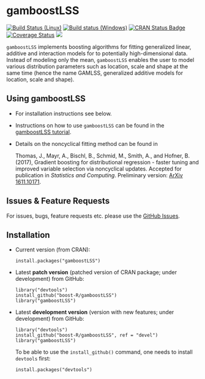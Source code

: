 gamboostLSS
===========

[![Build Status (Linux)](https://travis-ci.org/boost-R/gamboostLSS.svg?branch=master)](https://travis-ci.org/boost-R/gamboostLSS) 
[![Build status (Windows)](https://ci.appveyor.com/api/projects/status/373t0tvx5v1i5ooq/branch/master?svg=true)](https://ci.appveyor.com/project/hofnerb/gamboostlss-s2whe/branch/master)
[![CRAN Status Badge](http://www.r-pkg.org/badges/version/gamboostLSS)](https://CRAN.R-project.org/package=gamboostLSS)
[![Coverage Status](https://coveralls.io/repos/github/boost-R/gamboostLSS/badge.svg?branch=master)](https://coveralls.io/github/boost-R/gamboostLSS?branch=master)
[![](http://cranlogs.r-pkg.org/badges/gamboostLSS)](https://CRAN.R-project.org/package=gamboostLSS)

`gamboostLSS` implements boosting algorithms for fitting generalized linear,
additive and interaction models for to potentially high-dimensional data.
Instead of modeling only the mean, `gamboostLSS` enables the user to model
various distribution parameters such as location, scale and shape at the same
time (hence the name GAMLSS, generalized additive models for location, scale and
shape).


## Using gamboostLSS

- For installation instructions see below. 

- Instructions on how to use `gamboostLSS` can be found in the 
  [gamboostLSS tutorial](https://www.jstatsoft.org/article/view/v074i01).

- Details on the noncyclical fitting method can be found in 

    Thomas, J., Mayr, A., Bischl, B., Schmid, M., Smith, A., and Hofner, B. (2017), 
    Gradient boosting for distributional regression - faster tuning and improved 
    variable selection via noncyclical updates. 
    Accepted for publication in *Statistics and Computing*. 
    Preliminary version: [ArXiv 1611.10171](http://arxiv.org/abs/1611.10171).

## Issues & Feature Requests

For issues, bugs, feature requests etc. please use the [GitHub Issues](https://github.com/boost-R/gamboostLSS/issues).

## Installation

- Current version (from CRAN): 
  ```
  install.packages("gamboostLSS")
  ```

- Latest **patch version** (patched version of CRAN package; under development) from GitHub:
  ```
  library("devtools")
  install_github("boost-R/gamboostLSS")
  library("gamboostLSS")
  ```

- Latest **development version** (version with new features; under development) from GitHub:
  ```
  library("devtools")
  install_github("boost-R/gamboostLSS", ref = "devel")
  library("gamboostLSS")
  ```

  To be able to use the `install_github()` command, one needs to install `devtools` first:
  ```
  install.packages("devtools")
  ```

